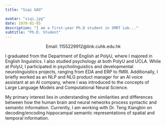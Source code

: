 ```yaml
---
title: "Siqi GAO"

avatar: "siqi.jpg"
date: 1970-01-05
description: "I am a first-year Ph.D student in SMRT Lab..."
subtitle: "Ph.D. Student"
---
```

<p align="center">
    Email: 1155229912@link.cuhk.edu.hk 
</p>
I graduated from the Department of English at PolyU, where I majored in English linguistics. I also studied psychology at both PolyU and UCLA. While at PolyU, I participated in psycholinguistics and developmental neurolinguistics projects, ranging from EDA and ERP to fMRI. Additionally, I briefly worked as an NLP and NLG product manager for an AI voice assistant at an AI company, where I was introduced to the concepts of Large Language Models and Computational Neural Science.

My primary interest lies in understanding the similarities and differences between how the human brain and neural networks process syntactic and semantic information. Currently, I am working with Dr. Teng Xiangbin on decoding/encoding hippocampal semantic representations of spatial and temporal information.
